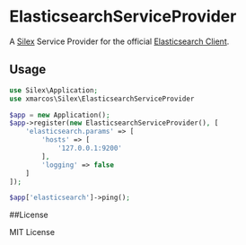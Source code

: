 ElasticsearchServiceProvider
============================

A [Silex](https://github.com/silexphp/Silex) Service Provider for the official [Elasticsearch Client](https://github.com/elasticsearch/elasticsearch-php).

## Usage

```php
use Silex\Application;
use xmarcos\Silex\ElasticsearchServiceProvider

$app = new Application();
$app->register(new ElasticsearchServiceProvider(), [
    'elasticsearch.params' => [
        'hosts' => [
            '127.0.0.1:9200'
        ],
        'logging' => false
    ]
]);

$app['elasticsearch']->ping();
```

##License

MIT License

